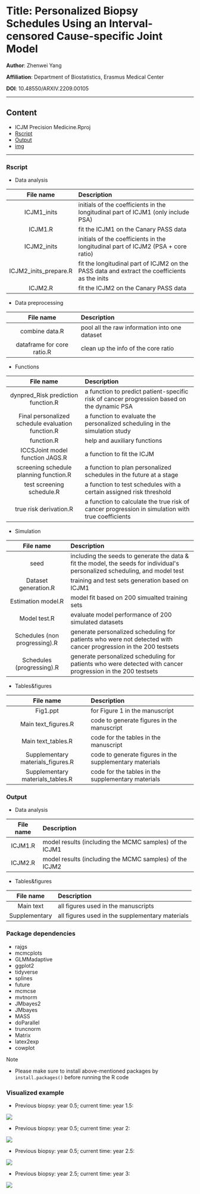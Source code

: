 # Title: Personalized Biopsy Schedules Using an Interval-censored Cause-specific Joint Model

**Author**: Zhenwei Yang 

**Affiliation**: Department of Biostatistics, Erasmus Medical Center

**DOI**: 10.48550/ARXIV.2209.00105

****

## Content

* ICJM Precision Medicine.Rproj
* [Rscript](#Rscript)
* [Output](#Output)
* [img](#Visualized_example)

****

### Rscript

* Data analysis

|File name| Description|
|:----------:|:--------------|
|ICJM1_inits| initials of the coefficients in the longitudinal part of ICJM1 (only include PSA)|
|ICJM1.R | fit the ICJM1 on the Canary PASS data|
|ICJM2_inits | initials of the coefficients in the longitudinal part of ICJM2 (PSA + core ratio)|
|ICJM2_inits_prepare.R | fit the longitudinal part of ICJM2 on the PASS data and extract the coefficients as the inits|
|ICJM2.R | fit the ICJM2 on the Canary PASS data|

* Data preprocessing

|File name| Description|
|:----------:|:--------------|
|combine data.R | pool all the raw information into one dataset|
|dataframe for core ratio.R | clean up the info of the core ratio|

* Functions

|File name| Description|
|:----------:|:--------------|
|dynpred_Risk prediction function.R | a function to predict patient-specific risk of cancer progression based on the dynamic PSA|
|Final personalized schedule evaluation function.R | a function to evaluate the personalized scheduling in the simulation study|
|function.R | help and auxiliary functions|
|ICCSJoint model function JAGS.R | a function to fit the ICJM|
|screening schedule planning function.R | a function to plan personalized schedules in the future at a stage|
|test screening schedule.R | a function to test schedules with a certain assigned risk threshold|
|true risk derivation.R | a function to calculate the true risk of cancer progression in simulation with true coefficients |

* Simulation

|File name| Description|
|:----------:|:--------------|
|seed | including the seeds to generate the data & fit the model, the seeds for individual's personalized scheduling, and model test|
|Dataset generation.R | training and test sets generation based on ICJM1|
|Estimation model.R | model fit based on 200 simualted training sets|
|Model test.R | evaluate model performance of 200 simulated datasets|
|Schedules (non progressing).R | generate personalized scheduling for patients who were not detected with cancer progression in the 200 testsets|
|Schedules (progressing).R | generate personalized scheduling for patients who were detected with cancer progression in the 200 testsets|

* Tables&figures

|File name| Description|
|:----------:|:--------------|
|Fig1.ppt | for Figure 1 in the manuscript|
|Main text_figures.R | code to generate figures in the manuscript|
|Main text_tables.R | code for the tables in the manuscript|
|Supplementary materials_figures.R | code to generate figures in the supplementary materials|
|Supplementary materials_tables.R | code for the tables in the supplementary materials|


### Output

* Data analysis

|File name| Description|
|:----------:|:--------------|
|ICJM1.R | model results (including the MCMC samples) of the ICJM1|
|ICJM2.R | model results (including the MCMC samples) of the ICJM2|

* Tables&figures


|File name| Description|
|:----------:|:--------------|
|Main text | all figures used in the manuscripts|
|Supplementary| all figures used in the supplementary materials|

### Package dependencies

- rajgs
- mcmcplots
- GLMMadaptive
- ggplot2
- tidyverse
- splines
- future
- mcmcse
- mvtnorm
- JMbayes2
- JMbayes
- MASS
- doParallel
- truncnorm
- Matrix
- latex2exp
- cowplot

> [!Note]
> - Please make sure to install above-mentioned packages by `install.packages()` before running the R code

### Visualized example

- Previous biopsy: year 0.5; current time: year 1.5:

![](https://github.com/ZhenweiYang96/ICJM_Precision_Medicine/blob/main/img/Schedule_1.5.png)

- Previous biopsy: year 0.5; current time: year 2:

![](https://github.com/ZhenweiYang96/ICJM_Precision_Medicine/blob/main/img/Schedule_2.png)

- Previous biopsy: year 0.5; current time: year 2.5:

![](https://github.com/ZhenweiYang96/ICJM_Precision_Medicine/blob/main/img/Schedule_2.5.png)

- Previous biopsy: year 2.5; current time: year 3:

![](https://github.com/ZhenweiYang96/ICJM_Precision_Medicine/blob/main/img/Schedule_3.png)